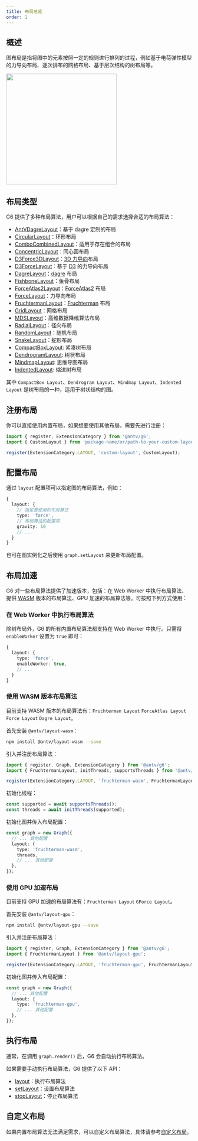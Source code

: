 ```yaml
---
title: 布局总览
order: 1
---
```


## 概述

图布局是指将图中的元素按照一定的规则进行排列的过程，例如基于电荷弹性模型的力导向布局、逐次排布的网格布局、基于层次结构的树布局等。

<image width="300" src="https://mdn.alipayobjects.com/huamei_qa8qxu/afts/img/A*WIhlToluHaEAAAAAAAAAAAAADmJ7AQ/original" />

## 布局类型

G6 提供了多种布局算法，用户可以根据自己的需求选择合适的布局算法：

- [AntVDagreLayout](/manual/layout/build-in/antv-dagre-layout)：基于 dagre 定制的布局
- [CircularLayout](/manual/layout/build-in/circular-layout)：环形布局
- [ComboCombinedLayout](/manual/layout/build-in/combo-combined-layout)：适用于存在组合的布局
- [ConcentricLayout](/manual/layout/build-in/concentric-layout)：同心圆布局
- [D3Force3DLayout](/manual/layout/build-in/d3-force3-d-layout)：[3D 力导向](https://github.com/vasturiano/d3-force-3d)布局
- [D3ForceLayout](/manual/layout/build-in/d3-force-layout)：基于 [D3](https://d3js.org/d3-force) 的力导向布局
- [DagreLayout](/manual/layout/build-in/dagre-layout)：[dagre](https://github.com/dagrejs/dagre) 布局
- [FishboneLayout](/manual/layout/build-in/fishbone)：鱼骨布局
- [ForceAtlas2Layout](/manual/layout/build-in/force-atlas2-layout)：[ForceAtlas2](https://journals.plos.org/plosone/article?id=10.1371/journal.pone.0098679) 布局
- [ForceLayout](/manual/layout/build-in/force-layout)：力导向布局
- [FruchtermanLayout](/manual/layout/build-in/fruchterman-layout)：[Fruchterman](https://www.sciencedirect.com/topics/computer-science/reingold-layout) 布局
- [GridLayout](/manual/layout/build-in/grid-layout)：网格布局
- [MDSLayout](/manual/layout/build-in/mds-layout)：高维数据降维算法布局
- [RadialLayout](/manual/layout/build-in/radial-layout)：径向布局
- [RandomLayout](/manual/layout/build-in/random-layout)：随机布局
- [SnakeLayout](/manual/layout/build-in/snake)：蛇形布局
- [CompactBoxLayout](/manual/layout/build-in/compact-box-layout): 紧凑树布局
- [DendrogramLayout](/manual/layout/build-in/dendrogram-layout): 树状布局
- [MindmapLayout](/manual/layout/build-in/mindmap-layout): 思维导图布局
- [IndentedLayout](/manual/layout/build-in/indented-layout): 缩进树布局

其中 `CompactBox Layout`、`Dendrogram Layout`、`Mindmap Layout`、`Indented Layout` 是树布局的一种，适用于树状结构的图。

## 注册布局

你可以直接使用内置布局，如果想要使用其他布局，需要先进行注册：

```typescript
import { register, ExtensionCategory } from '@antv/g6';
import { CustomLayout } from 'package-name/or/path-to-your-custom-layout';

register(ExtensionCategory.LAYOUT, 'custom-layout', CustomLayout);
```

## 配置布局

通过 `layout` 配置项可以指定图的布局算法，例如：

```typescript
{
  layout: {
    // 指定要使用的布局算法
    type: 'force',
    // 布局算法的配置项
    gravity: 10
    // ...
  }
}
```

也可在图实例化之后使用 `graph.setLayout` 来更新布局配置。

## 布局加速

G6 对一些布局算法提供了加速版本，包括：在 Web Worker 中执行布局算法、提供 [WASM](https://webassembly.org/) 版本的布局算法、GPU 加速的布局算法等。可按照下列方式使用：

### 在 Web Worker 中执行布局算法

除树布局外，G6 的所有内置布局算法都支持在 Web Worker 中执行。只需将 `enableWorker` 设置为 `true` 即可：

```typescript
{
  layout: {
    type: 'force',
    enableWorker: true,
    // ...
  }
}
```

### 使用 WASM 版本布局算法

目前支持 WASM 版本的布局算法有：`Fruchterman Layout` `ForceAtlas Layout` `Force Layout` `Dagre Layout`。

首先安装 `@antv/layout-wasm`：

```bash
npm install @antv/layout-wasm --save
```

引入并注册布局算法：

```typescript
import { register, Graph, ExtensionCategory } from '@antv/g6';
import { FruchtermanLayout, initThreads, supportsThreads } from '@antv/layout-wasm';

register(ExtensionCategory.LAYOUT, 'fruchterman-wasm', FruchtermanLayout);
```

初始化线程：

```typescript
const supported = await supportsThreads();
const threads = await initThreads(supported);
```

初始化图并传入布局配置：

```typescript
const graph = new Graph({
  // ... 其他配置
  layout: {
    type: 'fruchterman-wasm',
    threads,
    // ... 其他配置
  },
});
```

### 使用 GPU 加速布局

目前支持 GPU 加速的布局算法有：`Fruchterman Layout` `GForce Layout`。

首先安装 `@antv/layout-gpu`：

```bash
npm install @antv/layout-gpu --save
```

引入并注册布局算法：

```typescript
import { register, Graph, ExtensionCategory } from '@antv/g6';
import { FruchtermanLayout } from '@antv/layout-gpu';

register(ExtensionCategory.LAYOUT, 'fruchterman-gpu', FruchtermanLayout);
```

初始化图并传入布局配置：

```typescript
const graph = new Graph({
  // ... 其他配置
  layout: {
    type: 'fruchterman-gpu',
    // ... 其他配置
  },
});
```

## 执行布局

通常，在调用 `graph.render()` 后，G6 会自动执行布局算法。

如果需要手动执行布局算法，G6 提供了以下 API：

- [layout](/api/layout#graphlayoutlayoutoptions)：执行布局算法
- [setLayout](/api/layout#graphsetlayoutlayout)：设置布局算法
- [stopLayout](/api/layout#graphstoplayout)：停止布局算法

## 自定义布局

如果内置布局算法无法满足需求，可以自定义布局算法，具体请参考[自定义布局](/manual/layout/custom-layout)。
